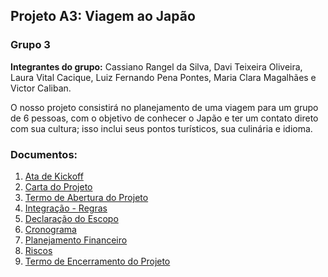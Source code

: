 ## Projeto A3: Viagem ao Japão
### **Grupo 3**

**Integrantes do grupo:** Cassiano Rangel da Silva, Davi Teixeira Oliveira, Laura Vital Cacique, Luiz Fernando Pena Pontes, Maria Clara Magalhães e Victor Caliban.

O nosso projeto consistirá no planejamento de uma viagem para um grupo de 6 pessoas, com o objetivo de conhecer o Japão e ter um contato direto com sua cultura; isso inclui seus pontos turísticos, sua culinária e idioma.

### Documentos:
1. [Ata de Kickoff](https://github.com/lauravitalc/projetos-e-processos-ti-entregas/blob/main/Ata%20de%20KickOff.pdf)
2. [Carta do Projeto](https://github.com/lauravitalc/projetos-e-processos-ti-entregas/blob/main/Carta%20do%20Projeto%20(Entrega%201).pdf)
3. [Termo de Abertura do Projeto](https://github.com/lauravitalc/projetos-e-processos-ti-entregas/blob/main/Termo%20de%20Abertura%20do%20Projeto%20(Entrega%202).pdf)
4. [Integração - Regras](https://github.com/lauravitalc/projetos-e-processos-ti-entregas/blob/main/Regras%20(Entrega%203).pdf)
5. [Declaração do Escopo](https://github.com/lauravitalc/projetos-e-processos-ti-entregas/blob/main/Declara%C3%A7%C3%A3o%20do%20Escopo%20(Entrega%204).pdf)
6. [Cronograma](https://github.com/lauravitalc/projetos-e-processos-ti-entregas/blob/main/Cronograma%20(Entrega%205).pdf)
7. [Planejamento Financeiro](https://github.com/lauravitalc/projetos-e-processos-ti-entregas/blob/main/Planejamento%20Financeiro%20(Entrega%206).pdf)
8. [Riscos](https://github.com/lauravitalc/projetos-e-processos-ti-entregas/blob/main/Riscos%20(Entrega%207).pdf)
9. [Termo de Encerramento do Projeto](https://github.com/lauravitalc/projetos-e-processos-ti-entregas/blob/main/Termo%20de%20Encerramento%20do%20Projeto%20(Entrega%208).pdf)
